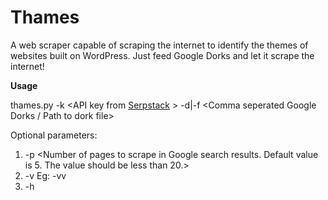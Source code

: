 # Thames
A web scraper capable of scraping the internet to identify the themes of websites built on WordPress.
Just feed Google Dorks and let it scrape the internet!

**Usage**

thames.py -k \<API key from [Serpstack](http://www.serpstack.com) \> -d|-f <Comma seperated Google Dorks / Path to dork file>





  
Optional parameters:
1. -p <Number of pages to scrape in Google search results. Default value is 5. The value should be less than 20.>
2. -v <Verbosity> Eg: -vv
3. -h <help>
